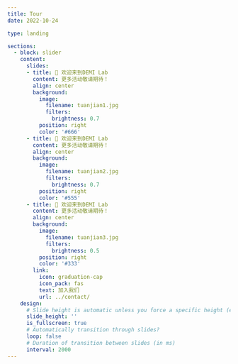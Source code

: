 ```yaml
---
title: Tour
date: 2022-10-24

type: landing

sections:
  - block: slider
    content:
      slides:
      - title: 👋 欢迎来到DEMI Lab
        content: 更多活动敬请期待！
        align: center
        background:
          image:
            filename: tuanjian1.jpg
            filters:
              brightness: 0.7
          position: right
          color: '#666'
      - title: 👋 欢迎来到DEMI Lab
        content: 更多活动敬请期待！
        align: center
        background:
          image:
            filename: tuanjian2.jpg
            filters:
              brightness: 0.7
          position: right
          color: '#555'
      - title: 👋 欢迎来到DEMI Lab
        content: 更多活动敬请期待！
        align: center
        background:
          image:
            filename: tuanjian3.jpg
            filters:
              brightness: 0.5
          position: right
          color: '#333'
        link:
          icon: graduation-cap
          icon_pack: fas
          text: 加入我们
          url: ../contact/
    design:
      # Slide height is automatic unless you force a specific height (e.g. '400px')
      slide_height: ''
      is_fullscreen: true
      # Automatically transition through slides?
      loop: false
      # Duration of transition between slides (in ms)
      interval: 2000
---
```

